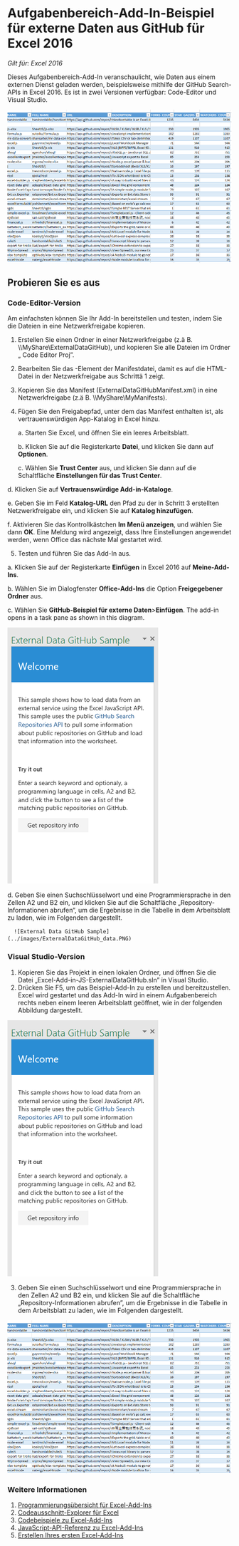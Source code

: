 # Aufgabenbereich-Add-In-Beispiel für externe Daten aus GitHub für Excel 2016

_Gilt für: Excel 2016_

Dieses Aufgabenbereich-Add-In veranschaulicht, wie Daten aus einem externen Dienst geladen werden, beispielsweise mithilfe der GitHub Search-APIs in Excel 2016. Es ist in zwei Versionen verfügbar: Code-Editor und Visual Studio.

![GitHub-Beispiel für externe Daten](../images/ExternalDataGitHub_data.PNG)

## Probieren Sie es aus
### Code-Editor-Version

Am einfachsten können Sie Ihr Add-In bereitstellen und testen, indem Sie die Dateien in eine Netzwerkfreigabe kopieren.

1.  Erstellen Sie einen Ordner in einer Netzwerkfreigabe (z.ä B. \\\MyShare\ExternalDataGitHub), und kopieren Sie alle Dateien im Ordner „ Code Editor Proj”. 
2.  Bearbeiten Sie das <SourceLocation>-Element der Manifestdatei, damit es auf die HTML-Datei in der Netzwerkfreigabe aus Schrittä 1 zeigt. 
3.  Kopieren Sie das Manifest (ExternalDataGitHubManifest.xml) in eine Netzwerkfreigabe (z.ä B. \\\MyShare\MyManifests).
4.  Fügen Sie den Freigabepfad, unter dem das Manifest enthalten ist, als vertrauenswürdigen App-Katalog in Excel hinzu.

    a. Starten Sie Excel, und öffnen Sie ein leeres Arbeitsblatt.  
    
    b. Klicken Sie auf die Registerkarte **Datei**, und klicken Sie dann auf **Optionen**.
    
    c. Wählen Sie **Trust Center** aus, und klicken Sie dann auf die Schaltfläche **Einstellungen für das Trust Center**.
    
  d. Klicken Sie auf **Vertrauenswürdige Add-in-Kataloge**.
    
  e. Geben Sie im Feld **Katalog-URL** den Pfad zu der in Schritt 3 erstellten Netzwerkfreigabe ein, und klicken Sie auf **Katalog hinzufügen**.
    
   f. Aktivieren Sie das Kontrollkästchen **Im Menü anzeigen**, und wählen Sie dann **OK**. Eine Meldung wird angezeigt, dass Ihre Einstellungen angewendet werden, wenn Office das nächste Mal gestartet wird. 
        
5.  Testen und führen Sie das Add-In aus. 

  a. Klicken Sie auf der Registerkarte **Einfügen** in Excel 2016 auf **Meine-Add-Ins**. 
    
  b. Wählen Sie im Dialogfenster **Office-Add-Ins** die Option **Freigegebener Ordner** aus.
    
  c. Wählen Sie **GitHub-Beispiel für externe Daten**>**Einfügen**. The add-in opens in a task pane as shown in this diagram. 
      
   ![GitHub-Beispiel für externe Daten](../images/ExternalDataGitHub_taskpane.PNG) 

  d. Geben Sie einen Suchschlüsselwort und eine Programmiersprache in den Zellen A2 und B2 ein, und klicken Sie auf die Schaltfläche „Repository-Informationen abrufen“, um die Ergebnisse in die Tabelle in dem Arbeitsblatt zu laden, wie im Folgenden dargestellt.
    
      ![External Data GitHub Sample](../images/ExternalDataGitHub_data.PNG) 
    
### Visual Studio-Version
1.  Kopieren Sie das Projekt in einen lokalen Ordner, und öffnen Sie die Datei „Excel-Add-in-JS-ExternalDataGitHub.sln” in Visual Studio.
2.  Drücken Sie F5, um das Beispiel-Add-In zu erstellen und bereitzustellen. Excel wird gestartet und das Add-In wird in einem Aufgabenbereich rechts neben einem leeren Arbeitsblatt geöffnet, wie in der folgenden Abbildung dargestellt. 
        
  ![GitHub-Beispiel für externe Daten](../images/ExternalDataGitHub_taskpane.PNG) 

3.  Geben Sie einen Suchschlüsselwort und eine Programmiersprache in den Zellen A2 und B2 ein, und klicken Sie auf die Schaltfläche „Repository-Informationen abrufen”, um die Ergebnisse in die Tabelle in dem Arbeitsblatt zu laden, wie im Folgenden dargestellt.

  ![GitHub-Beispiel für externe Daten](../images/ExternalDataGitHub_data.PNG) 


### Weitere Informationen

1.  [Programmierungsübersicht für Excel-Add-Ins](https://github.com/OfficeDev/office-js-docs/blob/master/excel/excel-add-ins-programming-overview.md)
2.  [Codeausschnitt-Explorer für Excel](http://officesnippetexplorer.azurewebsites.net/#/snippets/excel)
3.  [Codebeispiele zu Excel-Add-Ins](https://github.com/OfficeDev/office-js-docs/blob/master/excel/excel-add-ins-code-samples.md) 
4.  [JavaScript-API-Referenz zu Excel-Add-Ins](https://github.com/OfficeDev/office-js-docs/blob/master/excel/excel-add-ins-javascript-reference.md)
5.  [Erstellen Ihres ersten Excel-Add-Ins](https://github.com/OfficeDev/office-js-docs/blob/master/excel/build-your-first-excel-add-in.md)
